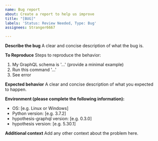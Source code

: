 ```yaml
---
name: Bug report
about: Create a report to help us improve
title: "[BUG]"
labels: 'Status: Review Needed, Type: Bug'
assignees: Stranger6667

---
```


**Describe the bug**
A clear and concise description of what the bug is.

**To Reproduce**
Steps to reproduce the behavior:

1. My GraphQL schema is '...' (provide a minimal example)
2. Run this command '...'
3. See error

**Expected behavior**
A clear and concise description of what you expected to happen.

**Environment (please complete the following information):**

- OS: [e.g. Linux or Windows]
- Python version: [e.g. 3.7.2]
- hypothesis-graphql version: [e.g. 0.3.0]
- hypothesis version: [e.g. 5.30.1]

**Additional context**
Add any other context about the problem here.
